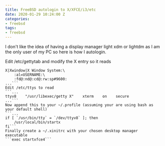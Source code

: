 ```yaml
---
title: FreeBSD autologin to X/XFCE/i3/etc
date: 2020-01-29 10:24:00 Z
categories:
- freebsd
tags:
- freebsd
---
```


I don't like the idea of having a display manager light xdm or lightdm as I am the only user of my PC so here is how I autologin.

Edit /etc/gettytab and modify the X entry so it reads  
```...  
X|Xwindow|X Window System:\  
    :al=USERNAME:\  
    :fd@:nd@:cd@:rw:sp#9600:  
...```  
Edit /etc/ttys to read  
```...  
ttyv8    "/usr/libexec/getty X"    xterm    on    secure  
...```  
Now append this to your ~/.profile (assuming your are using bash as your default shell)  
```...  
if [ `/usr/bin/tty` = `/dev/ttyv8` ]; then  
    /usr/local/bin/startx  
fi```  
Finally create a ~/.xinitrc with your chosen desktop manager executable  
```exec startxfce4```  